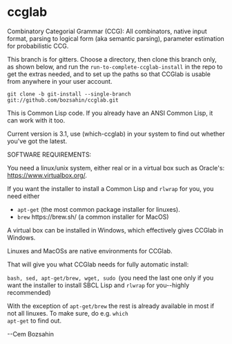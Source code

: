 # ccglab
Combinatory Categorial Grammar (CCG): All combinators, native input format, parsing to logical form (aka semantic parsing), parameter estimation for probabilistic CCG.

This branch is for gitters. Choose a directory, then clone this branch only, as shown below, and run the <code>run-to-complete-ccglab-install</code> in the repo to get the extras needed, and to set up the paths so that CCGlab is usable from anywhere in your user account.

<code>git clone -b git-install --single-branch git://github.com/bozsahin/ccglab.git</code>

This is Common Lisp code. If you already have an ANSI Common Lisp, it can work with it too.

Current version is 3.1, use (which-ccglab) in your system to find out whether you've got the latest.

SOFTWARE REQUIREMENTS:

You need a linux/unix system, either real or in a virtual box such as Oracle's: https://www.virtualbox.org/.

If you want the installer to install a Common Lisp and <code>rlwrap</code> for you, you need either
<ul>
<li> <code>apt-get</code> (the most common package installer for linuxes).
<li> <code>brew</code> https://brew.sh/ (a common installer for MacOS)
</ul>

A virtual box can be installed in Windows, which effectively gives CCGlab in Windows.

Linuxes and MacOSs are native environments for CCGlab.

That will give you what CCGlab needs for fully automatic install:

<code>bash, sed, apt-get/brew, wget, sudo </code>(you need the last one only if you want the installer to install SBCL Lisp and <code>rlwrap</code> for you--highly recommended)

With the exception of <code>apt-get/brew</code> the rest is already available in most if not all linuxes. 
To make sure, do e.g. <code>which apt-get</code> to find out.

--Cem Bozsahin
